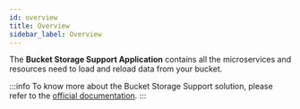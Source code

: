 ```yaml
---
id: overview
title: Overview
sidebar_label: Overview
---
```


<!--
WARNING: this file was automatically generated by Mia-Platform Doc Aggregator.
DO NOT MODIFY IT BY HAND.
Instead, modify the source file and run the aggregator to regenerate this file.
-->

The **Bucket Storage Support Application** contains all the microservices and resources need to load and reload data from your bucket.

:::info
To know more about the Bucket Storage Support solution, please refer to the [official documentation](/fast_data/bucket_storage_support/overview.md). 
:::
